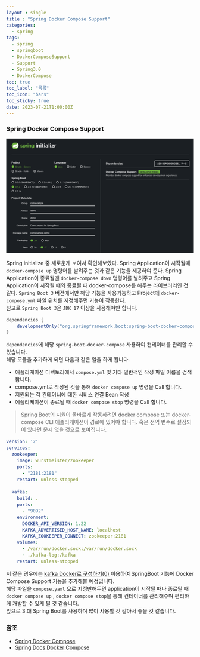 ```yaml
---
layout : single
title : "Spring Docker Compose Support"
categories:
  - spring
tags:
  - spring
  - springboot
  - DockerComposeSupport
  - Support
  - Spring3.0
  - DockerCompose
toc: true
toc_label: "목록"
toc_icon: "bars"
toc_sticky: true
date: 2023-07-21T1:00:00Z
---
```


### Spring Docker Compose Support 

![img.png](/assets/images/2307/13-1.png#center)

Spring initialize 중 새로운게 보여서 확인해보았다.
Spring Application이 시작될때 `docker-compose up` 명령어를 날려주는 것과 같은 기능을 제공하여 준다.
Spring Application이 종료될땐 `docker-compose down` 명령어를 날려주고 Spring Application이 시작될 떄와 종료될 때 docker-compose를 해주는 라이브러리인 것 같다.
`Spring Boot 3` 버전에서만 해당 기능을 사용가능하고 Project에 `docker-compose.yml` 파일 위치를 지정해주면 기능이 작동한다.   
참고로 `Spring Boot 3`은 `JDK 17` 이상을 사용해야만 합니다.
```gradle
dependencies {
    developmentOnly("org.springframework.boot:spring-boot-docker-compose")
}
```

`dependencies`에 해당 `spring-boot-docker-compose` 사용하여 컨테이너를 관리할 수 있습니다.   
해당 모듈을 추가하게 되면 다음과 같은 일을 하게 됩니다.
- 애플리케이션 디렉토리에서 `compose.yml` 및 기타 일반적인 작성 파일 이름을 검색합니다.
- compose.yml로 작성된 것을 통해 `docker compose up` 명령을 Call 합니다.
- 지원되는 각 컨테이너에 대한 서비스 연결 Bean 작성
- 에플리케이션이 종료될 때 `docker compose stop` 명령을 Call 합니다. 

> Spring Boot의 지원이 올바르게 작동하려면 docker compose 또는 docker-compose CLI 애플리케이션이 경로에 있어야 합니다.
> 혹은 전역 변수로 설정되어 있다면 문제 없을 것으로 보여집니다. 

```yaml
version: '2'
services:
  zookeeper:
    image: wurstmeister/zookeeper
    ports:
      - "2181:2181"
    restart: unless-stopped

  kafka:
    build: .
    ports:
      - "9092"
    environment:
      DOCKER_API_VERSION: 1.22
      KAFKA_ADVERTISED_HOST_NAME: localhost
      KAFKA_ZOOKEEPER_CONNECT: zookeeper:2181
    volumes:
      - /var/run/docker.sock:/var/run/docker.sock
      - ./kafka-log:/kafka
    restart: unless-stopped
```

저 같은 경우에는 [kafka Docker로 구성하기(0)](https://kwaktaemin.github.io/kafka/Kafka-Docker-%EC%84%A4%EC%B9%98(0)/) 이용하여 SpringBoot 기능에 Docker Compose Support 기능을 추가해볼 예정입니다.   
해당 파일을 `compose.yaml` 으로 지정만해두면 application이 시작될 때나 종료될 때 `docker compose up` , `docker compose stop`을 통해 컨테이너를 관리해주며 편리하게 개발할 수 있게 될 것 같습니다.   
앞으로 3.대 Spring Boot를 사용하며 많이 사용할 것 같아서 좋을 것 같습니다.


### 참조
- [Spring Docker Compose](https://spring.io/blog/2023/06/21/docker-compose-support-in-spring-boot-3-1)
- [Spring Docs Docker Compose](https://docs.spring.io/spring-boot/docs/current/reference/htmlsingle/#features.docker-compose)

